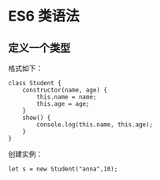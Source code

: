 ES6 类语法
====

定义一个类型
---

格式如下：


    class Student {
        constructor(name, age) {
            this.name = name;
            this.age = age;
        }
        show() {
            console.log(this.name, this.age);
        }
    }


创建实例：

    let s = new Student("anna",10);

